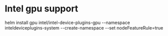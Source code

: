 # Intel gpu support

helm install gpu intel/intel-device-plugins-gpu --namespace inteldeviceplugins-system --create-namespace --set nodeFeatureRule=true